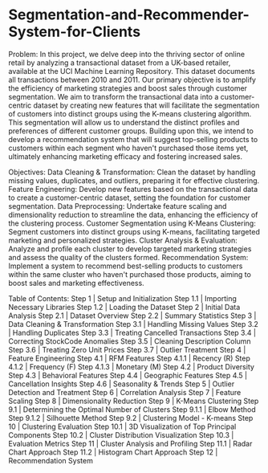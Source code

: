 # Segmentation-and-Recommender-System-for-Clients

Problem: In this project, we delve deep into the thriving sector of online retail by analyzing a transactional dataset from a UK-based retailer, available at the UCI Machine Learning Repository. This dataset documents all transactions between 2010 and 2011. Our primary objective is to amplify the efficiency of marketing strategies and boost sales through customer segmentation. We aim to transform the transactional data into a customer-centric dataset by creating new features that will facilitate the segmentation of customers into distinct groups using the K-means clustering algorithm. This segmentation will allow us to understand the distinct profiles and preferences of different customer groups. Building upon this, we intend to develop a recommendation system that will suggest top-selling products to customers within each segment who haven't purchased those items yet, ultimately enhancing marketing efficacy and fostering increased sales.

Objectives: Data Cleaning & Transformation: Clean the dataset by handling missing values, duplicates, and outliers, preparing it for effective clustering. Feature Engineering: Develop new features based on the transactional data to create a customer-centric dataset, setting the foundation for customer segmentation. Data Preprocessing: Undertake feature scaling and dimensionality reduction to streamline the data, enhancing the efficiency of the clustering process. Customer Segmentation using K-Means Clustering: Segment customers into distinct groups using K-means, facilitating targeted marketing and personalized strategies. Cluster Analysis & Evaluation: Analyze and profile each cluster to develop targeted marketing strategies and assess the quality of the clusters formed. Recommendation System: Implement a system to recommend best-selling products to customers within the same cluster who haven't purchased those products, aiming to boost sales and marketing effectiveness.

Table of Contents: Step 1 | Setup and Initialization Step 1.1 | Importing Necessary Libraries Step 1.2 | Loading the Dataset Step 2 | Initial Data Analysis Step 2.1 | Dataset Overview Step 2.2 | Summary Statistics Step 3 | Data Cleaning & Transformation Step 3.1 | Handling Missing Values Step 3.2 | Handling Duplicates Step 3.3 | Treating Cancelled Transactions Step 3.4 | Correcting StockCode Anomalies Step 3.5 | Cleaning Description Column Step 3.6 | Treating Zero Unit Prices Step 3.7 | Outlier Treatment Step 4 | Feature Engineering Step 4.1 | RFM Features Step 4.1.1 | Recency (R) Step 4.1.2 | Frequency (F) Step 4.1.3 | Monetary (M) Step 4.2 | Product Diversity Step 4.3 | Behavioral Features Step 4.4 | Geographic Features Step 4.5 | Cancellation Insights Step 4.6 | Seasonality & Trends Step 5 | Outlier Detection and Treatment Step 6 | Correlation Analysis Step 7 | Feature Scaling Step 8 | Dimensionality Reduction Step 9 | K-Means Clustering Step 9.1 | Determining the Optimal Number of Clusters Step 9.1.1 | Elbow Method Step 9.1.2 | Silhouette Method Step 9.2 | Clustering Model - K-means Step 10 | Clustering Evaluation Step 10.1 | 3D Visualization of Top Principal Components Step 10.2 | Cluster Distribution Visualization Step 10.3 | Evaluation Metrics Step 11 | Cluster Analysis and Profiling Step 11.1 | Radar Chart Approach Step 11.2 | Histogram Chart Approach Step 12 | Recommendation System
